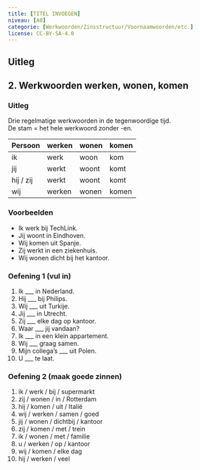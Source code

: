 ```yaml
---
title: [TITEL INVOEGEN]
niveau: [A0]
categorie: [Werkwoorden/Zinsstructuur/Voornaamwoorden/etc.]
license: CC-BY-SA-4.0
---
```


## Uitleg
## 2. Werkwoorden werken, wonen, komen

### Uitleg
Drie regelmatige werkwoorden in de tegenwoordige tijd.  
De stam = het hele werkwoord zonder -en.

| Persoon | werken | wonen | komen |
|----------|---------|-------|-------|
| ik | werk | woon | kom |
| jij | werkt | woont | komt |
| hij / zij | werkt | woont | komt |
| wij | werken | wonen | komen |

### Voorbeelden
- Ik werk bij TechLink.  
- Jij woont in Eindhoven.  
- Wij komen uit Spanje.  
- Zij werkt in een ziekenhuis.  
- Wij wonen dicht bij het kantoor.

### Oefening 1 (vul in)
1. Ik ___ in Nederland.  
2. Hij ___ bij Philips.  
3. Wij ___ uit Turkije.  
4. Jij ___ in Utrecht.  
5. Zij ___ elke dag op kantoor.  
6. Waar ___ jij vandaan?  
7. Ik ___ in een klein appartement.  
8. Wij ___ graag samen.  
9. Mijn collega’s ___ uit Polen.  
10. U ___ te laat.

### Oefening 2 (maak goede zinnen)
1. ik / werk / bij / supermarkt  
2. zij / wonen / in / Rotterdam  
3. hij / komen / uit / Italië  
4. wij / werken / samen / goed  
5. jij / wonen / dichtbij / kantoor  
6. zij / komen / met / trein  
7. ik / wonen / met / familie  
8. u / werken / op / kantoor  
9. wij / komen / elke dag  
10. hij / werken / veel
